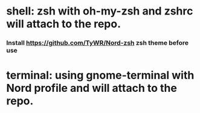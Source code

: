 # shell: zsh with oh-my-zsh and zshrc will attach to the repo.
### Install https://github.com/TyWR/Nord-zsh zsh theme before use
# terminal: using gnome-terminal with Nord profile and will attach to the repo.
